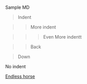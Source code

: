 Sample MD

> Indent

>> More indent

>>> Even More indentt

>> Back

> Down

No indent

[Endless horse]


[Endless horse]: http://endless.horse/